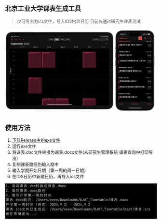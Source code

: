 ## 北京工业大学课表生成工具
> 仅可导出为ics文件，导入IOS内置日历
> 目前仅通过研究生课表测试

![image](./img/img2.png)

## 使用方法
1. [下载Release中的exe文件](https://github.com/eeee0717/BJUT_Timetable/releases/download/Release/release.zip)
2. 运行exe文件
3. 将课表.doc文件转换为课表.docx文件(从研究生管理系统 课表查询中打印导出)
4. 复制课表路径到输入框中
5. 输入学期开始日期（第一周的周一日期）
6. 在IOS日历中新建日历，再导入ics文件

![image](./img/img1.png)

